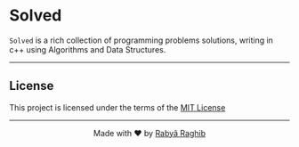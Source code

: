 # Solved

`Solved` is a rich collection of programming problems solutions, writing in c++ using Algorithms and Data Structures.

---

## License
This project is licensed under the terms of the [MIT License](LICENSE)

---

<p align="center">Made with ❤️ by <a href="https://www.rabraghib.me">Rabyâ Raghib</a></p>